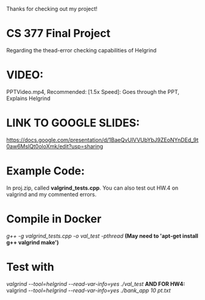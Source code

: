Thanks for checking out my project!
# CS 377 Final Project
Regarding the thead-error checking capabilities of Helgrind
# VIDEO:
PPTVideo.mp4, Recommended: [1.5x Speed]: Goes through the PPT, Explains Helgrind
# LINK TO GOOGLE SLIDES:
https://docs.google.com/presentation/d/1BaeQvUlVVUbYbJ9ZEoNYnDEd_9t0aw6MslQt0oloXmk/edit?usp=sharing
# Example Code: 
In proj.zip, called **valgrind_tests.cpp**. You can also test out HW.4 on valgrind and my commented errors. 
# Compile in Docker
_g++ -g valgrind_tests.cpp -o val_test -pthread_ **(May need to 'apt-get install g++ valgrind make')**
# Test with
_valgrind --tool=helgrind --read-var-info=yes ./val_test_ **AND FOR HW4:** valgrind _--tool=helgrind --read-var-info=yes ./bank_app 10 pt.txt_

